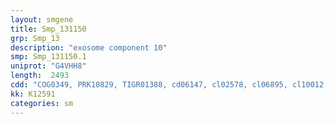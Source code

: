 ```yaml
---
layout: smgene
title: Smp_131150
grp: Smp_13
description: "exosome component 10"
smp: Smp_131150.1
uniprot: "G4VHH8"
length:  2493
cdd: "COG0349, PRK10829, TIGR01388, cd06147, cl02578, cl06895, cl10012, pfam00570, pfam01612, pfam08066, smart00341, smart00474"
kk: K12591
categories: sm
---
```

